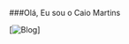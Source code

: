 ###Olá, Eu sou o Caio Martins

[![Blog](https://img.shields.io/badge/LinkedIn-0077B5?style=for-the-badge&logo=linkedin&logoColor=white)]
